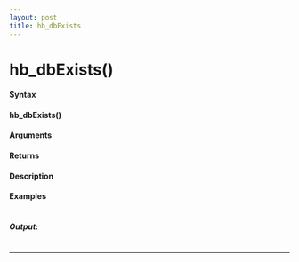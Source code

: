 ```yaml
---
layout: post
title: hb_dbExists
---
```


# hb_dbExists()


#### Syntax

#### hb_dbExists()

#### Arguments

#### Returns

#### Description

#### Examples

```

```

##### Output:

```

```

---